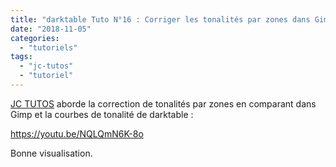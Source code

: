 ```yaml
---
title: "darktable Tuto N°16 : Corriger les tonalités par zones dans Gimp et darktable avec les courbes."
date: "2018-11-05"
categories: 
  - "tutoriels"
tags: 
  - "jc-tutos"
  - "tutoriel"
---
```


[JC TUTOS](https://www.youtube.com/channel/UChkmJoz4r375C6F2eym99YQ) aborde la correction de tonalités par zones en comparant dans Gimp et la courbes de tonalité de darktable :

https://youtu.be/NQLQmN6K-8o

Bonne visualisation.
